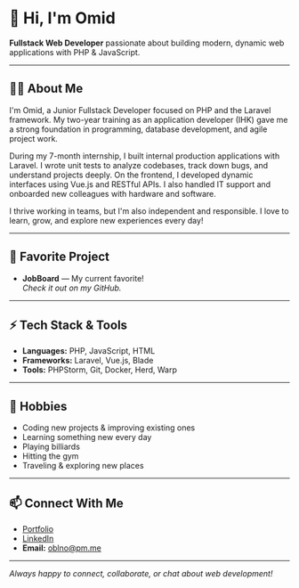 # 👋 Hi, I'm Omid

**Fullstack Web Developer** passionate about building modern, dynamic web applications with PHP & JavaScript.

---

## 🧑‍💻 About Me

I'm Omid, a Junior Fullstack Developer focused on PHP and the Laravel framework. My two-year training as an application developer (IHK) gave me a strong foundation in programming, database development, and agile project work.

During my 7-month internship, I built internal production applications with Laravel. I wrote unit tests to analyze codebases, track down bugs, and understand projects deeply. On the frontend, I developed dynamic interfaces using Vue.js and RESTful APIs. I also handled IT support and onboarded new colleagues with hardware and software.

I thrive working in teams, but I'm also independent and responsible. I love to learn, grow, and explore new experiences every day!

---

## 🚀 Favorite Project

- **JobBoard** — My current favorite!  
  _Check it out on my GitHub._

---

## ⚡ Tech Stack & Tools

- **Languages:** PHP, JavaScript, HTML
- **Frameworks:** Laravel, Vue.js, Blade
- **Tools:** PHPStorm, Git, Docker, Herd, Warp

---

## 🌱 Hobbies

- Coding new projects & improving existing ones
- Learning something new every day
- Playing billiards
- Hitting the gym
- Traveling & exploring new places

---

## 📫 Connect With Me
- [Portfolio](https://oblno.github.io/portfolio/)
- [LinkedIn](https://www.linkedin.com/in/omidbl/)
- **Email:** oblno@pm.me

---

_Always happy to connect, collaborate, or chat about web development!_
